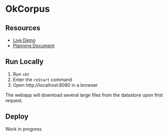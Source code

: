 OkCorpus
========

## Resources
* [Live Demo](http://okcorpus.dev.ai2/)
* [Planning Document](https://docs.google.com/a/allenai.org/document/d/1DXx43Nrk-05ynk3KQm6_S6s3bQG15lf9dBEbTcKr24Y/edit#)

## Run Locally
1. Run `sbt`
2. Enter the `reStart` command
3. Open http://localhost:8080 in a browser

The webapp will download several large files from the datastore upon first request.

## Deploy 
Work in progress
